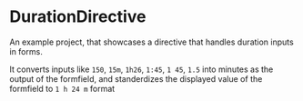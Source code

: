 # DurationDirective

An example project, that showcases a directive that handles duration inputs in forms.

It converts inputs like `150`, `15m`, `1h26`, `1:45`, `1 45`, `1.5` into minutes as the output of the formfield, and standerdizes the displayed value of the formfield to `1 h 24 m` format
